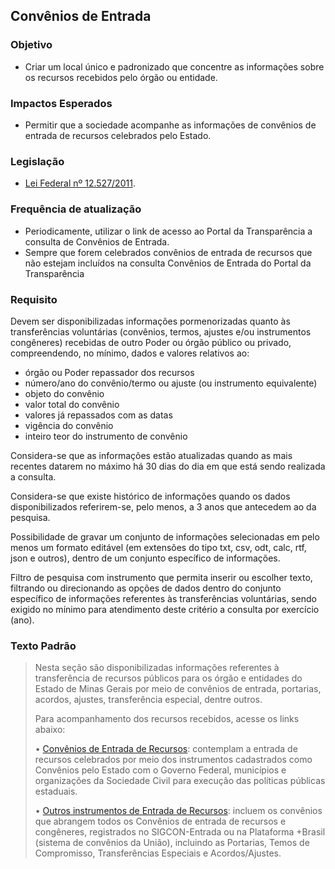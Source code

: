 ## Convênios de Entrada

### Objetivo
- Criar um local único e padronizado que concentre as informações sobre os recursos recebidos pelo órgão ou entidade.

### Impactos Esperados
- Permitir que a sociedade acompanhe as informações de convênios de entrada de recursos celebrados pelo Estado.

### Legislação
- [Lei Federal nº 12.527/2011](http://www.planalto.gov.br/ccivil_03/_ato2011-2014/2011/lei/l12527.htm).

### Frequência de atualização
- Periodicamente, utilizar o link de acesso ao Portal da Transparência a consulta de Convênios de Entrada.
- Sempre que forem celebrados convênios de entrada de recursos que não estejam incluídos na consulta Convênios de Entrada do Portal da Transparência

### Requisito
Devem ser disponibilizadas informações pormenorizadas quanto às transferências voluntárias (convênios, termos, ajustes e/ou instrumentos congêneres) recebidas de outro Poder ou órgão público ou privado, compreendendo, no mínimo, dados e valores relativos ao:
- órgão ou Poder repassador dos recursos
- número/ano do convênio/termo ou ajuste (ou instrumento equivalente)
- objeto do convênio
- valor total do convênio
- valores já repassados com as datas
- vigência do convênio
- inteiro teor do instrumento de convênio

Considera-se que as informações estão atualizadas quando as mais recentes datarem no máximo há 30 dias do dia em que está sendo realizada a consulta. 

Considera-se que existe histórico de informações quando os dados disponibilizados referirem-se, pelo menos, a 3 anos que antecedem ao da pesquisa.

Possibilidade de gravar um conjunto de informações selecionadas em pelo menos um formato editável (em extensões do tipo txt, csv, odt, calc, rtf, json e outros), dentro de um conjunto específico de informações.

Filtro de pesquisa com instrumento que permita inserir ou escolher texto, filtrando ou direcionando as opções de dados dentro do conjunto específico de informações referentes às transferências voluntárias, sendo exigido no mínimo para atendimento deste critério a consulta por exercício (ano).

### Texto Padrão

> Nesta seção são disponibilizadas informações referentes à transferência de recursos públicos para os órgão e entidades do Estado de Minas Gerais por meio de convênios de entrada, portarias, acordos, ajustes, transferência especial, dentre outros.
> 
> Para acompanhamento dos recursos recebidos, acesse os links abaixo:
> 
> •	[Convênios de Entrada de Recursos](https://www.transparencia.mg.gov.br/convenios/convenios-de-entrada/convenio-entrada): contemplam a entrada de recursos celebrados por meio dos instrumentos cadastrados como Convênios pelo Estado com o Governo Federal, municípios e organizações da Sociedade Civil para execução das políticas públicas estaduais.
> 
> •	[Outros instrumentos de Entrada de Recursos]( https://www.mg.gov.br/planejamento/pagina/planejamento-e-orcamento/gestao-de-convenios-de-entrada): incluem os convênios que abrangem todos os Convênios de entrada de recursos e congêneres, registrados no SIGCON-Entrada ou na Plataforma +Brasil (sistema de convênios da União), incluindo as Portarias, Temos de Compromisso, Transferências Especiais e Acordos/Ajustes. 
> 

